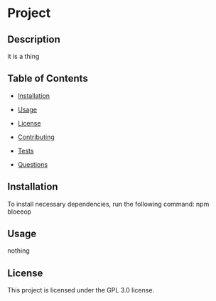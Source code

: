 # Project 

## Description

it is a thing

## Table of Contents

* [Installation](#Installation)

* [Usage](#Usage)

* [License](#License)

* [Contributing](#Contributing)

* [Tests](#Tests)

* [Questions](#Questions)

## Installation

To install necessary dependencies, run the following command: 
 npm bloeeop

## Usage

nothing

## License

This project is licensed under the GPL 3.0 license.